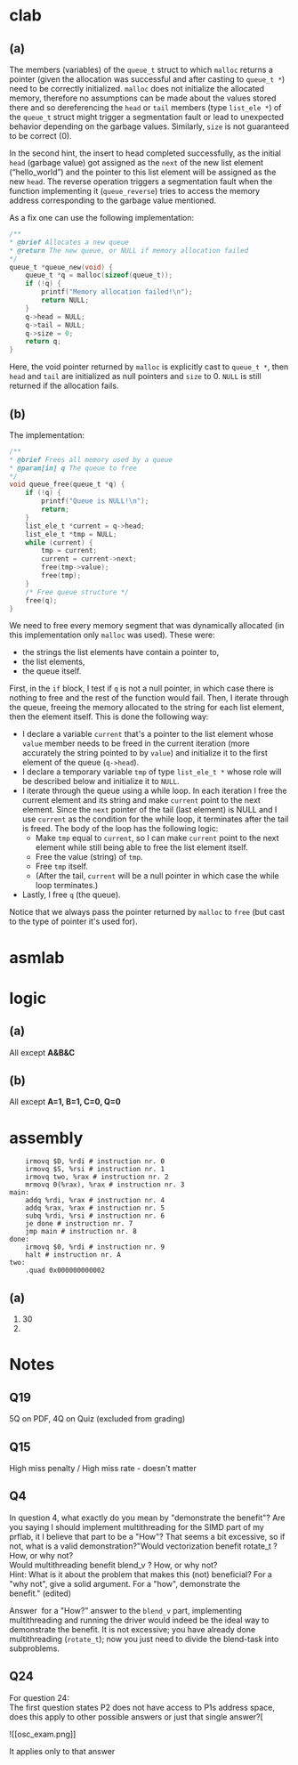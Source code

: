 # clab

## (a)

The members (variables) of the `queue_t` struct to which `malloc` returns a pointer (given the allocation was successful and after casting to `queue_t *`) need to be correctly initialized. `malloc` does not initialize the allocated memory, therefore no assumptions can be made about the values stored there and so dereferencing the `head` or `tail` members (type `list_ele *`) of the `queue_t` struct might trigger a segmentation fault or lead to unexpected behavior depending on the garbage values. Similarly, `size` is not guaranteed to be correct (0).

In the second hint, the insert to head completed successfully, as the initial `head` (garbage value) got assigned as the `next` of the new list element (“hello_world”) and the pointer to this list element will be assigned as the new `head`. The reverse operation triggers a segmentation fault when the function implementing it (`queue_reverse`) tries to access the memory address corresponding to the garbage value mentioned.

As a fix one can use the following implementation:

```C
/**
* @brief Allocates a new queue
* @return The new queue, or NULL if memory allocation failed
*/
queue_t *queue_new(void) {
	queue_t *q = malloc(sizeof(queue_t));
	if (!q) {
		printf("Memory allocation failed!\n");
		return NULL;
	}
	q->head = NULL;
	q->tail = NULL;
	q->size = 0;
	return q;
}
```

Here, the void pointer returned by `malloc` is explicitly cast to `queue_t *`, then `head` and `tail` are initialized as null pointers and `size` to 0. `NULL` is still returned if the allocation fails.

## (b)

The implementation:

```C
/**
* @brief Frees all memory used by a queue
* @param[in] q The queue to free
*/
void queue_free(queue_t *q) {
	if (!q) {
		printf("Queue is NULL!\n");
		return;
	}
	list_ele_t *current = q->head;
	list_ele_t *tmp = NULL;
	while (current) {
		tmp = current;
		current = current->next;
		free(tmp->value);
		free(tmp);
	}
	/* Free queue structure */
	free(q);
}
```

We need to free every memory segment that was dynamically allocated (in this implementation only `malloc` was used). These were:
- the strings the list elements have contain a pointer to,
- the list elements,
- the queue itself.

First, in the `if` block, I test if `q` is not a null pointer, in which case there is nothing to free and the rest of the function would fail. Then, I iterate through the queue, freeing the memory allocated to the string for each list element, then the element itself. This is done the following way:
- I declare a variable `current` that's a pointer to the list element whose `value` member needs to be freed in the current iteration (more accurately the string pointed to by `value`) and initialize it to the first element of the queue (`q->head`).
- I declare a temporary variable `tmp` of type `list_ele_t *` whose role will be described below and initialize it to `NULL`.
- I iterate through the queue using a while loop. In each iteration I free the current element and its string and make `current` point to the next element. Since the `next` pointer of the tail (last element) is NULL and I use `current` as the condition for the while loop, it terminates after the tail is freed. The body of the loop has the following logic:
	- Make `tmp` equal to `current`, so I can make `current` point to the next element while still being able to free the list element itself.
	- Free the value (string) of `tmp`.
	- Free `tmp` itself.
	- (After the tail, `current` will be a null pointer in which case the while loop terminates.)
- Lastly, I free `q` (the queue).

Notice that we always pass the pointer returned by `malloc` to `free` (but cast to the type of pointer it's used for).

# asmlab

# logic

## (a)

All except **A&B&C**

## (b)

All except **A=1, B=1, C=0, Q=0**

# assembly

```
	irmovq $D, %rdi # instruction nr. 0
	irmovq $S, %rsi # instruction nr. 1
	irmovq two, %rax # instruction nr. 2
	mrmovq 0(%rax), %rax # instruction nr. 3
main:
	addq %rdi, %rax # instruction nr. 4
	addq %rax, %rax # instruction nr. 5
	subq %rdi, %rsi # instruction nr. 6
	je done # instruction nr. 7
	jmp main # instruction nr. 8
done:
	irmovq $0, %rdi # instruction nr. 9
	halt # instruction nr. A
two:
	.quad 0x000000000002
```

## (a)

1. 30
2. 


# Notes

## Q19

5Q on PDF, 4Q on Quiz (excluded from grading)

## Q15

High miss penalty / High miss rate - doesn't matter

## Q4

In question 4, what exactly do you mean by "demonstrate the benefit"? Are you saying I should implement multithreading for the SIMD part of my prflab, it I believe that part to be a "How"? That seems a bit excessive, so if not, what is a valid demonstration?"Would vectorization benefit rotate_t ? How, or why not?  
Would multithreading benefit blend_v ? How, or why not?  
Hint: What is it about the problem that makes this (not) beneficial? For a "why not", give a solid argument. For a "how", demonstrate the benefit." (edited)

Answer
 for a "How?" answer to the `blend_v` part, implementing multithreading and running the driver would indeed be the ideal way to demonstrate the benefit. It is not excessive; you have already done multithreading (`rotate_t`); now you just need to divide the blend-task into subproblems.

## Q24
For question 24:  
The first question states P2 does not have access to P1s address space, does this apply to other possible answers or just that single answer?[

![[osc_exam.png]]

It applies only to that answer